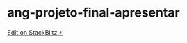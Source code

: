 # ang-projeto-final-apresentar

[Edit on StackBlitz ⚡️](https://stackblitz.com/edit/ang-projeto-final-apresentar)